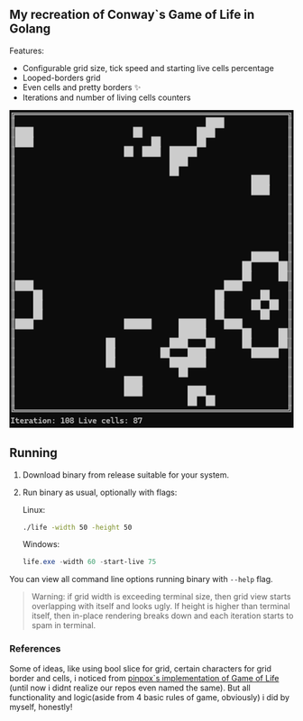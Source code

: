## My recreation of Conway`s Game of Life in Golang

Features: 
- Configurable grid size, tick speed and starting live cells percentage
- Looped-borders grid
- Even cells and pretty borders ✨
- Iterations and number of living cells counters

![example](doc/example.png)

## Running

1. Download binary from release suitable for your system.
2. Run binary as usual, optionally with flags:  

    Linux:
    ```sh
    ./life -width 50 -height 50
    ```
    Windows:  
    ```powershell
    life.exe -width 60 -start-live 75
    ```
You can view all command line options running binary with ```--help``` flag.

> Warning: if grid width is exceeding terminal size, then grid view starts overlapping with itself and looks ugly. If height is higher than terminal itself, then in-place rendering breaks down and each iteration starts to spam in terminal.

### References

Some of ideas, like using bool slice for grid, certain characters for grid border and cells, i noticed from [pinpox`s implementation of Game of Life ](https://github.com/pinpox/go-game-of-life.git)(until now i didnt realize our repos even named the same). But all functionality and logic(aside from 4 basic rules of game, obviously) i did by myself, honestly!